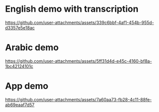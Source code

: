 # English demo with transcription
https://github.com/user-attachments/assets/339c6bbf-4af1-454b-955d-d3357e5e18ac
# Arabic demo
https://github.com/user-attachments/assets/5ff31d4d-e45c-4160-bf8a-1bc42124101c
# App demo
https://github.com/user-attachments/assets/7a60aa73-fb28-4c11-88fe-ab69eaaf7d57

